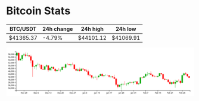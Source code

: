 # Bitcoin Stats

BTC/USDT|24h change|24h high|24h low|
|---|---|---|---|
|$41365.37|-4.79%|$44101.12|$41069.91|

<img src="./chart.svg">
